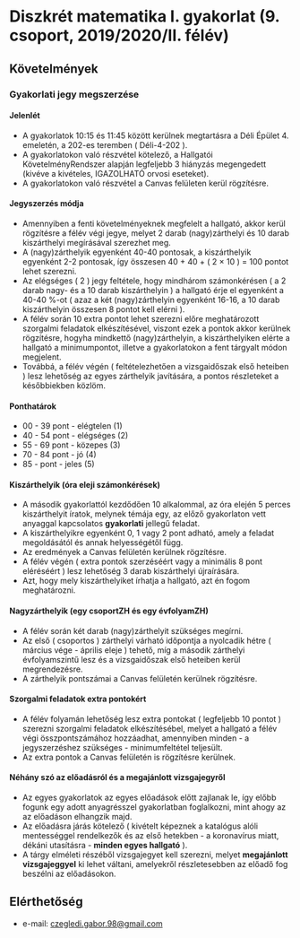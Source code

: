 # Diszkrét matematika I. gyakorlat (9. csoport, 2019/2020/II. félév)
## Követelmények

### Gyakorlati jegy megszerzése
#### Jelenlét
- A gyakorlatok 10:15 és 11:45 között kerülnek megtartásra a Déli Épület 4. emeletén, a 202-es teremben ( Déli-4-202 ).
- A gyakorlatokon való részvétel kötelező, a Hallgatói KövetelményRendszer alapján legfeljebb 3 hiányzás megengedett (kivéve a kivételes, IGAZOLHATÓ orvosi eseteket).
- A gyakorlatokon való részvétel a Canvas felületen kerül rögzítésre.
#### Jegyszerzés módja
- Amennyiben a fenti követelményeknek megfelelt a hallgató, akkor kerül rögzítésre a félév végi jegye, melyet 2 darab (nagy)zárthelyi és 10 darab kiszárthelyi megírásával szerezhet meg.
- A (nagy)zárthelyik egyenként 40-40 pontosak, a kiszárthelyik egyenként 2-2 pontosak, így összesen 40 + 40 + ( 2 × 10 ) = 100 pontot lehet szerezni.
- Az elégséges ( 2 ) jegy feltétele, hogy mindhárom számonkérésen ( a 2 darab nagy- és a 10 darab kiszárthelyin ) a hallgató érje el egyenként a 40-40 %-ot ( azaz a két (nagy)zárthelyin egyenként 16-16, a 10 darab kiszárthelyin összesen 8 pontot kell elérni ).
- A félév során 10 extra pontot lehet szerezni előre meghatározott szorgalmi feladatok elkészítésével, viszont ezek a pontok akkor kerülnek rögzítésre, hogyha mindkettő (nagy)zárthelyin, a kiszárthelyiken elérte a hallgató a minimumpontot, illetve a gyakorlatokon a fent tárgyalt módon megjelent.
- Továbbá, a félév végén ( feltételezhetően a vizsgaidőszak első heteiben ) lesz lehetőség az egyes zárthelyik javítására, a pontos részleteket a későbbiekben közlöm.
#### Ponthatárok
- 00 - 39 pont - elégtelen (1)
- 40 - 54 pont - elégséges (2)
- 55 - 69 pont - közepes   (3)
- 70 - 84 pont - jó        (4)
- 85 -    pont - jeles     (5)
#### Kiszárthelyik (óra eleji számonkérések)
- A második gyakorlattól kezdődően 10 alkalommal, az óra elején 5 perces kiszárthelyit íratok, melynek témája egy, az előző gyakorlaton vett anyaggal kapcsolatos **gyakorlati** jellegű feladat.
- A kiszárthelyikre egyenként 0, 1 vagy 2 pont adható, amely a feladat megoldásától és annak helyességétől függ.
- Az eredmények a Canvas felületén kerülnek rögzítésre.
- A félév végén ( extra pontok szerzéséért vagy a minimális 8 pont eléréséért ) lesz lehetőség 3 darab kiszárthelyi újraírására.
- Azt, hogy mely kiszárthelyiket írhatja a hallgató, azt én fogom meghatározni.
#### Nagyzárthelyik (egy csoportZH és egy évfolyamZH)
- A félév során két darab (nagy)zárthelyit szükséges megírni.
- Az első ( csoportos ) zárthelyi várható időpontja a nyolcadik hétre ( március vége - április eleje ) tehető, míg a második zárthelyi évfolyamszintű lesz és a vizsgaidőszak első heteiben kerül megrendezésre.
- A zárthelyik pontszámai a Canvas felületén kerülnek rögzítésre.
#### Szorgalmi feladatok extra pontokért
- A félév folyamán lehetőség lesz extra pontokat ( legfeljebb 10 pontot ) szerezni szorgalmi feladatok elkészítésébel, melyet a hallgató a félév végi összpontszámához hozzáadhat, amennyiben minden - a jegyszerzéshez szükséges - minimumfeltétel teljesült.
- Az extra pontok a Canvas felületén is rögzítésre kerülnek.
#### Néhány szó az előadásról és a megajánlott vizsgajegyről
- Az egyes gyakorlatok az egyes előadások előtt zajlanak le, így előbb fogunk egy adott anyagrésszel gyakorlatban foglalkozni, mint ahogy az az előadáson elhangzik majd.
- Az előadásra járás kötelező ( kivételt képeznek a katalógus alóli mentességgel rendelkezők és az első hetekben - a koronavírus miatt, dékáni utasításra - **minden egyes hallgató** ).
- A tárgy elméleti részéből vizsgajegyet kell szerezni, melyet **megajánlott vizsgajeggyel** ki lehet váltani, amelyekről részletesebben az előadő fog beszélni az előadásokon.
## Elérthetőség
- e-mail: czegledi.gabor.98@gmail.com
